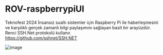 # ROV-raspberrypiUI

Teknofest 2024 İnsansız sualtı sistemler için Raspberry Pi ile haberleşmesini ve karşılıklı gerçek zamanlı bilgi paylaşımını sağlayan basit bir arayüzdür. Renci SSH.Net protokolü kullanır.  
https://github.com/sshnet/SSH.NET 

![image](https://github.com/spacemonochrome/ROV-raspberrypiUI/assets/52783312/07501f36-2208-4f57-97fa-39f4a9a08d79)

